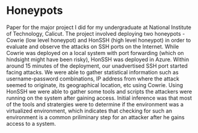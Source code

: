 # Honeypots

Paper for the major project I did for my undergraduate at National Institute of Technology, Calicut. The project involved deploying two honeypots - Cowrie (low level honeypot) and HonSSH (high level honeypot) in order to evaluate and observe the attacks on SSH ports on the Internet. While Cowrie was deployed on a local system with port forwarding (which on hindsight might have been risky), HonSSH was deployed in Azure. Within around 15 minutes of the deployment, our unadvertised SSH port started facing attacks. We were able to gather statistical information such as username-password combinations, IP address from where the attack seemed to originate, its geographical location, etc using Cowrie. Using HonSSH we were able to gather some tools and scripts the attackers were running on the system after gaining access. Initial inference was that most of the tools and stratergies were to determine if the environment was a virtualized environment, which indicates that checking for such an environment is a common priliminary step for an attacker after he gains access to a system.
